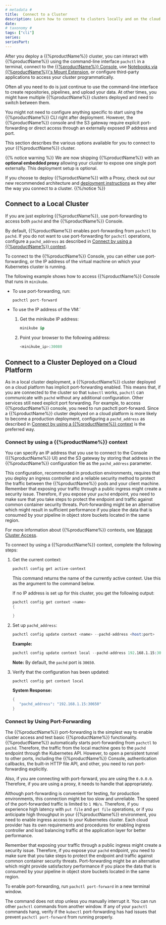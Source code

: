 ```yaml
---
# metadata # 
title:  Connect to a Cluster
description: Learn how to connect to clusters locally and on the cloud.
date: 
# taxonomy #
tags: ["cli"]
series:
seriesPart:
--- 
```


After you deploy a {{%productName%}} cluster, you can interact with {{%productName%}} using
the command-line interface `pachctl` in a terminal, connect to the [{{%productName%}} Console](../console), use [Notebooks via {{%productName%}}'s Mount Extension](../../../how-tos/jupyterlab-extension/), or
configure third-party applications to access your cluster programmatically.

Often all you need to do is just continue to use the command-line
interface to create repositories, pipelines, and upload your data.
At other times, you might have multiple {{%productName%}} clusters deployed
and need to switch between them.

You might not need to configure anything specific to start using the
{{%productName%}} CLI right after deployment. However, the {{%productName%}}
console and the S3 gateway require
explicit port-forwarding or direct access through an externally
exposed IP address and port.

This section describes the various options available for you to connect
to your {{%productName%}} cluster.

{{% notice warning %}}
We are now shipping {{%productName%}} with an **optional embedded proxy** 
allowing your cluster to expose one single port externally. This deployment setup is optional.

If you choose to deploy {{%productName%}} with a Proxy, check out our new recommended architecture and [deployment instructions](../deploy-w-proxy/) as they alter the way you connect to a cluster.
{{%/notice %}}

## Connect to a Local Cluster

If you are just exploring {{%productName%}}, use port-forwarding to
access both `pachd` and the {{%productName%}} Console.

By default, {{%productName%}} enables port-forwarding from `pachctl` to `pachd`.
If you do not want to use port-forwarding for `pachctl` operations,
configure a `pachd_address` as described in
[Connect by using a {{%productName%}} context](#connect-by-using-a-pachyderm-context).

To connect to the {{%productName%}} Console, you can either use port-forwarding,
or the IP address of the virtual machine on which your Kubernetes cluster
is running.

The following example shows how to access {{%productName%}} Console
that runs in `minikube`.

* To use port-forwarding, run:

  ```s
  pachctl port-forward
  ```

* To use the IP address of the VM:`

  1. Get the minikube IP address:

     ```s
     minikube ip
     ```

  1. Point your browser to the following address:

     ```s
     <minikube_ip>:30080
     ```

## Connect to a Cluster Deployed on a Cloud Platform

As in a local cluster deployment, a {{%productName%}} cluster
deployed on a cloud platform has implicit port-forwarding enabled.
This means that, if you are connected to the cluster so
that `kubectl` works, `pachctl` can communicate with `pachd`
without any additional configuration.
Other services still need explicit port forwarding.
For example, to access {{%productName%}} console,
you need to run pachctl port-forward.
Since a {{%productName%}} cluster
deployed on a cloud platform is more likely to become
a production deployment, configuring a `pachd_address`
as described in
[Connect by using a {{%productName%}} context](#connect-by-using-a-pachyderm-context)
is the preferred way.

### Connect by using a {{%productName%}} context

You can specify an IP address that you use to connect to the
Console ({{%productName%}} UI) and the S3 gateway by storing that address in the
{{%productName%}} configuration file as the `pachd_address` parameter.

This configuration, recommended in production environments, requires that you deploy an ingress controller
and a reliable security method to protect the traffic between the
{{%productName%}} pods and your client machine. Remember that exposing your
traffic through a public ingress might
create a security issue. Therefore, if you expose your `pachd` endpoint,
you need to make sure that you take steps to protect the endpoint and
traffic against common container security threats. Port-forwarding
might be an alternative which might result in sufficient performance
if you place the data that is consumed by your pipeline in object
store buckets located in the same region.

For more information about {{%productName%}} contexts, see
[Manage Cluster Access](../../manage/cluster-access).

To connect by using a {{%productName%}} context, complete the following
steps:

1. Get the current context:

      ```s
      pachctl config get active-context
      ```

      This command returns the name of the currently active context.
      Use this as the argument to the command below.

      If no IP address is set up for this cluster, you get the following
      output:

      ```s
      pachctl config get context <name>
      {

      }
      ```

1. Set up `pachd_address`:

      ```s
      pachctl config update context <name> --pachd-address <host:port>
      ```

      **Example:**

      ```s
      pachctl config update context local --pachd-address 192.168.1.15:30650
      ```

      **Note:** By default, the `pachd` port is `30650`.

1. Verify that the configuration has been updated:

      ```s
      pachctl config get context local
      ```

      **System Response:**

      ```s
      {
         "pachd_address": "192.168.1.15:30650"
      }
      ```

### Connect by Using Port-Forwarding

The {{%productName%}} port-forwarding is the simplest way to enable cluster access
and test basic {{%productName%}} functionality. {{%productName%}} automatically starts
port-forwarding from `pachctl` to `pachd`. Therefore, the traffic
from the local machine goes to the `pachd` endpoint through the
Kubernetes API. However, to open a persistent tunnel to other ports, including
the {{%productName%}} Console, authentication callbacks, the built-in HTTP
file API, and other, you need to run port-forwarding explicitly.

Also, if you are connecting with port-forward, you are using the `0.0.0.0`.
Therefore, if you are using a proxy, it needs to handle that appropriately.

Although port-forwarding is convenient for testing, for production
environments, this connection might be too slow and unreliable.
The speed of the port-forwarded traffic is limited to `1 MB/s`.
Therefore, if you experience high latency with `put file` and
`get file` operations, or if you anticipate high throughput
in your {{%productName%}} environment, you need to enable ingress access
to your Kubernetes cluster. Each cloud provider has its own
requirements and procedures for enabling ingress controller and
load balancing traffic at the application layer for better performance.

Remember that exposing your traffic through a public ingress might
create a security issue. Therefore, if you expose your `pachd` endpoint,
you need to make sure that you take steps to protect the endpoint and
traffic against common container security threats. Port-forwarding
might be an alternative which might provide satisfactory performance
if you place the data that is consumed by your pipeline in object
store buckets located in the same region.

To enable port-forwarding, run `pachctl port-forward` in a new terminal window.

The command does not stop unless you manually interrupt it.
You can run other `pachctl` commands from another window.
If any of your `pachctl` commands hang, verify if the
`kubectl` port-forwarding has had issues that prevent
`pachctl port-forward` from running properly.
